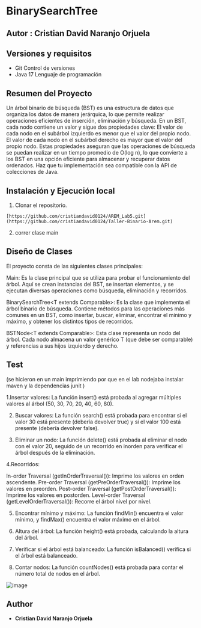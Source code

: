 # BinarySearchTree

## Autor : Cristian David Naranjo Orjuela

## Versiones y requisitos
- Git  Control de versiones
- Java 17  Lenguaje de programación


## Resumen del Proyecto
Un árbol binario de búsqueda (BST) es una estructura de datos que organiza los datos de manera jerárquica, lo que permite realizar operaciones eficientes de inserción, eliminación y búsqueda. En un BST, cada nodo contiene un valor y sigue dos propiedades clave:
El valor de cada nodo en el subárbol izquierdo es menor que el valor del propio nodo.
El valor de cada nodo en el subárbol derecho es mayor que el valor del propio nodo.
Estas propiedades aseguran que las operaciones de búsqueda se puedan realizar en un tiempo promedio de O(log n), lo que convierte a los BST en una opción eficiente para almacenar y recuperar datos ordenados. Haz que tu implementación sea compatible con la API de colecciones de Java.




## Instalación y Ejecución local

1. Clonar el repositorio.
 ```
[https://github.com/cristiandavid0124/AREM_Lab5.git](https://github.com/cristiandavid0124/Taller-Binario-Arem.git)
  ```

2. correr clase  main 







## Diseño de Clases

El proyecto consta de las siguientes clases principales:

Main: Es la clase principal que se utiliza para probar el funcionamiento del árbol. Aquí se crean instancias del BST, se insertan elementos, y se ejecutan diversas operaciones como búsqueda, eliminación y recorridos.

BinarySearchTree<T extends Comparable<T>>: Es la clase que implementa el árbol binario de búsqueda. Contiene métodos para las operaciones más comunes en un BST, como insertar, buscar, eliminar, encontrar el mínimo y máximo, y obtener los distintos tipos de recorridos.

BSTNode<T extends Comparable<T>>: Esta clase representa un nodo del árbol. Cada nodo almacena un valor genérico T (que debe ser comparable) y referencias a sus hijos izquierdo y derecho.





## Test 
(se hicieron en un main imprimiendo por que en el lab nodejaba instalar maven y la dependencias junit )

1.Insertar valores:
La función insert() está probada al agregar múltiples valores al árbol (50, 30, 70, 20, 40, 60, 80).


2. Buscar valores:
La función search() está probada para encontrar si el valor 30 está presente (debería devolver true) y si el valor 100 está presente (debería devolver false).

3. Eliminar un nodo:
La función delete() está probada al eliminar el nodo con el valor 20, seguido de un recorrido en inorden para verificar el árbol después de la eliminación.

4.Recorridos:

In-order Traversal (getInOrderTraversal()): Imprime los valores en orden ascendente.
Pre-order Traversal (getPreOrderTraversal()): Imprime los valores en preorden.
Post-order Traversal (getPostOrderTraversal()): Imprime los valores en postorden.
Level-order Traversal (getLevelOrderTraversal()): Recorre el árbol nivel por nivel.

 5. Encontrar mínimo y máximo:
La función findMin() encuentra el valor mínimo, y findMax() encuentra el valor máximo en el árbol.

6. Altura del árbol:
La función height() está probada, calculando la altura del árbol.

7. Verificar si el árbol está balanceado:
La función isBalanced() verifica si el árbol está balanceado.

9. Contar nodos:
La función countNodes() está probada para contar el número total de nodos en el árbol.


![image](https://github.com/user-attachments/assets/0f9f1f0b-daff-4505-ad06-7122d8188342)



## Author

* **Cristian David Naranjo Orjuela** 

